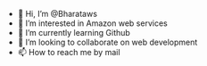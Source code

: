 - 👋 Hi, I’m @Bharataws
- 👀 I’m interested in Amazon web services
- 🌱 I’m currently learning Github
- 💞️ I’m looking to collaborate on web development
- 📫 How to reach me by mail

<!---
Bharataws/Bharataws is a ✨ special ✨ repository because its `README.md` (this file) appears on your GitHub profile.
You can click the Preview link to take a look at your changes.
--->
